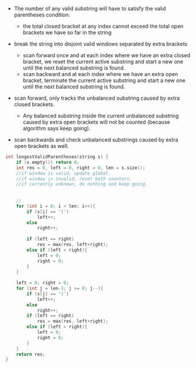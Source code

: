 - The number of any valid substring will have to satisfy the valid parentheses condition:
    - the total closed bracket at any index cannot exceed the total open brackets we have so far in the string
    
- break the string into disjoint valid windows separated by extra brackets
    - scan forward once and at each index where we have an extra closed bracket, we reset the current active substring and start a new one until the next balanced substring is found.
    - scan backward and at each index where we have an extra open bracket, terminate the current active substring and start a new one until the next balanced substring is found.

- scan forward, only tracks the unbalanced substring caused by extra closed brackets. 
    - Any balanced substring inside the current unbalanced substring caused by extra open brackets will not be counted (because algorithm says keep going). 
- scan backwards and check unbalanced substrings caused by extra open brackets as well. 

```cpp
int longestValidParentheses(string s) {
    if (s.empty()) return 0;
    int res = 0, left = 0, right = 0, len = s.size();
    //if window is valid, update global. 
    //if window is invalid, reset both counters. 
    //if currently unknown, do nothing and keep going.
    
    
    //
    for (int i = 0; i < len; i++){
        if (s[i] == '(')
            left++;
        else
            right++;
 
        if (left == right)
            res = max(res, left+right);
        else if (left < right){ 
            left = 0; 
            right = 0;
        }
    }
    
    left = 0; right = 0;
    for (int j = len-1; j >= 0; j--){
        if (s[j] == '(')
            left++;
        else
            right++;
        if (left == right)
            res = max(res, left+right);
        else if (left > right){
            left = 0; 
            right = 0;
        }    
    }
    return res;
}
```
